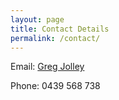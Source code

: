 ```yaml
---
layout: page
title: Contact Details
permalink: /contact/
---
```


Email: <a href="mailto:greg.s.jolley@gmail.com">Greg Jolley</a>

Phone: 0439 568 738
